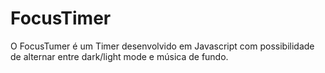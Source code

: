 # FocusTimer
O FocusTumer é um Timer desenvolvido em Javascript com possibilidade de alternar entre dark/light mode e música de fundo.
